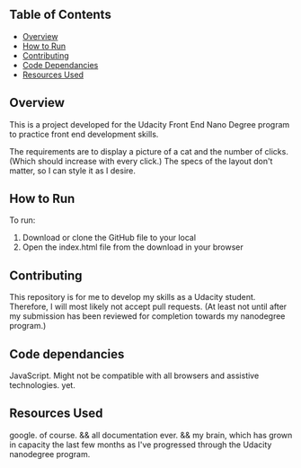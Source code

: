 ## Table of Contents

* [Overview](#overview)
* [How to Run](#how-to-run)
* [Contributing](#contributing)
* [Code Dependancies](#code-dependancies)
* [Resources Used](#resources-used)

## Overview

This is a project developed for the Udacity Front End Nano Degree program to practice front end development skills.

The requirements are to display a picture of a cat and the number of clicks. (Which should increase with every click.) The specs of the layout don't matter, so I can style it as I desire.

## How to Run
To run:
1. Download or clone the GitHub file to your local
2. Open the index.html file from the download in your browser

## Contributing
This repository is for me to develop my skills as a Udacity student. Therefore, I will most likely not accept pull requests. (At least not until after my submission has been reviewed for completion towards my nanodegree program.)

## Code dependancies
JavaScript. Might not be compatible with all browsers and assistive technologies. yet.

## Resources Used
google. of course. &&
all documentation ever.
&& my brain, which has grown in capacity the last few months as I've progressed through the Udacity nanodegree program. 
